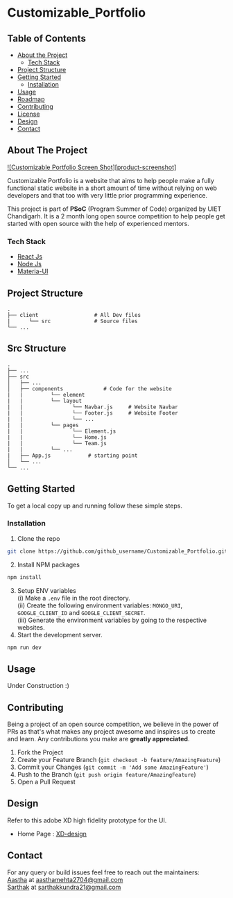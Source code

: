 # Customizable_Portfolio


## Table of Contents

* [About the Project](#about-the-project)
  * [Tech Stack](#tech-stack)
* [Project Structure](#project-structure)
* [Getting Started](#getting-started)
  * [Installation](#installation)
* [Usage](#usage)
* [Roadmap](#roadmap)
* [Contributing](#contributing)
* [License](#license)
* [Design](#design)
* [Contact](#contact)


## About The Project

[![Customizable Portfolio Screen Shot][product-screenshot]](https://github.com/AasthaGithub/TestGit/blob/master/Website%20Home%20Page%20Screenshot.JPG)

Customizable Portfolio is a website that aims to help people make a fully functional static website in a short amount of time without relying on web developers and that too with very little prior programming experience.

This project is part of **PSoC** (Program Summer of Code) organized by UIET Chandigarh. It is a 2 month long open source competition to help people get started with open source with the help of experienced mentors.


### Tech Stack

* [React Js](https://reactjs.org/)
* [Node Js](https://nodejs.org/en/)
* [Materia-UI](https://material-ui.com/)


## Project Structure

    .
    ├── client                  # All Dev files
    |      └── src              # Source files                
    └── ...

## Src Structure

    .
    ├── ...
    ├── src
    │   ├── ...
    │   ├── components             # Code for the website
    |   |         └── element
    |   |         └── layout
    |   |                └── Navbar.js     # Website Navbar
    |   |                └── Footer.js     # Website Footer
    |   |                └── ...
    |   |         └── pages      
    |   |                └── Element.js
    |   |                └── Home.js
    |   |                └── Team.js
    |   |         └── ...
    |   ├── App.js            # starting point
    │   └── ...
    └── ...


## Getting Started

To get a local copy up and running follow these simple steps.


### Installation
 
1. Clone the repo
```sh
git clone https://github.com/github_username/Customizable_Portfolio.git
```
2. Install NPM packages
```sh
npm install
```
3. Setup ENV variables <br>
  (i) Make a `.env` file in the root directory. <br>
  (ii) Create the following environment variables: `MONGO_URI`, `GOOGLE_CLIENT_ID` and `GOOGLE_CLIENT_SECRET`. <br>
  (iii) Generate the environment variables by going to the respective websites.
4. Start the development server.
```sh
npm run dev
```
## Usage

Under Construction :)

## Contributing

Being a project of an open source competition, we believe in the power of PRs as that's what makes any project awesome and inspires us to create and learn. Any contributions you make are **greatly appreciated**.

1. Fork the Project
2. Create your Feature Branch (`git checkout -b feature/AmazingFeature`)
3. Commit your Changes (`git commit -m 'Add some AmazingFeature'`)
4. Push to the Branch (`git push origin feature/AmazingFeature`)
5. Open a Pull Request


## Design
Refer to this adobe XD high fidelity prototype for the UI.
- Home Page : [XD-design](https://xd.adobe.com/view/eb226106-0db5-4634-90f5-75cd939550a6-be71/)



## Contact
For any query or build issues feel free to reach out the maintainers:<br>
[Aastha](https://github.com/AasthaGithub/) at aasthamehta2704@gmail.com<br>
[Sarthak](https://github.com/sarthakkundra/) at sarthakkundra21@gmail.com 
 
